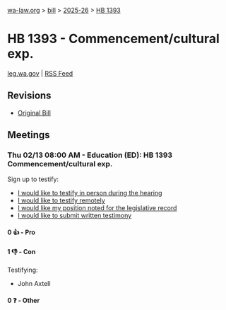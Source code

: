 [wa-law.org](/) > [bill](/bill/) > [2025-26](/bill/2025-26/) > [HB 1393](/bill/2025-26/hb/1393/)

# HB 1393 - Commencement/cultural exp.
[leg.wa.gov](https://app.leg.wa.gov/billsummary?BillNumber=1393&Year=2025&Initiative=false) | [RSS Feed](./rss.xml)

## Revisions
* [Original Bill](1/)

## Meetings
### Thu 02/13 08:00 AM - Education (ED): HB 1393 Commencement/cultural exp.
Sign up to testify:
* [I would like to testify in person during the hearing](https://app.leg.wa.gov/csi/Testifier/Add?chamber=House&mId=32771&aId=163281&caId=25588&tId=1)
* [I would like to testify remotely](https://app.leg.wa.gov/csi/Testifier/Add?chamber=House&mId=32771&aId=163281&caId=25588&tId=2)
* [I would like my position noted for the legislative record](https://app.leg.wa.gov/csi/Testifier/Add?chamber=House&mId=32771&aId=163281&caId=25588&tId=3)
* [I would like to submit written testimony](https://app.leg.wa.gov/csi/Testifier/Add?chamber=House&mId=32771&aId=163281&caId=25588&tId=4)

#### 0 👍 - Pro

#### 1 👎 - Con
Testifying:
* John Axtell

#### 0 ❓ - Other
